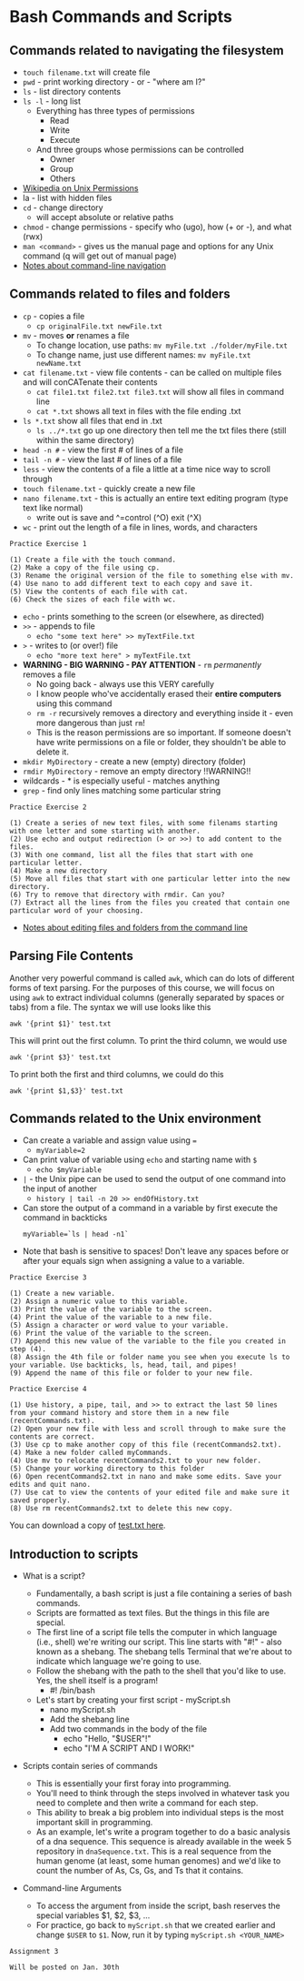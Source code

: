 # Bash Commands and Scripts

## Commands related to navigating the filesystem

- `touch filename.txt` will create file
- `pwd` - print working directory - or - "where am I?"
- `ls` - list directory contents
- `ls -l` - long list
    - Everything has three types of permissions
        - Read
        - Write
        - Execute
    - And three groups whose permissions can be controlled
        - Owner
        - Group
        - Others
- [Wikipedia on Unix Permissions](https://en.wikipedia.org/wiki/File_system_permissions#Notation_of_traditional_Unix_permissions)
- la - list with hidden files
- `cd` - change directory
    - will accept absolute or relative paths
- `chmod` - change permissions - specify who (ugo), how (+ or -), and what (rwx)
- `man <command>` - gives us the manual page and options for any Unix command (q will get out of manual page)
- [Notes about command-line navigation](https://github.com/IntroToCompBioLSU-Spr20/Shell_Week2/blob/master/CommandLine_Navigating.md)

## Commands related to files and folders

- `cp` - copies a file
    - `cp originalFile.txt newFile.txt`
- `mv` - moves __or__ renames a file
    - To change location, use paths: `mv myFile.txt ./folder/myFile.txt`
    - To change name, just use different names: `mv myFile.txt newName.txt`
- `cat filename.txt` - view file contents - can be called on multiple files and will conCATenate their contents
    - `cat file1.txt file2.txt file3.txt` will show all files in command line
    - `cat *.txt` shows all text in files with the file ending .txt
- `ls *.txt` show all files that end in .txt
    - `ls ../*.txt` go up one directory then tell me the txt files there (still within the same directory)
- `head -n #` - view the first # of lines of a file
- `tail -n #` - view the last # of lines of a file
- `less` - view the contents of a file a little at a time nice way to scroll through
- `touch filename.txt` - quickly create a new file
- `nano filename.txt` - this is actually an entire text editing program (type text like normal)
    - write out is save and ^=control (^O) exit (^X)
- `wc` - print out the length of a file in lines, words, and characters

```
Practice Exercise 1

(1) Create a file with the touch command.
(2) Make a copy of the file using cp.
(3) Rename the original version of the file to something else with mv.
(4) Use nano to add different text to each copy and save it.
(5) View the contents of each file with cat.
(6) Check the sizes of each file with wc.
```

- `echo` - prints something to the screen (or elsewhere, as directed)
- `>>` - appends to file
    - `echo "some text here" >> myTextFile.txt`
- `>` - writes to (or over!) file
    - `echo "more text here" > myTextFile.txt`
- __WARNING - BIG WARNING - PAY ATTENTION__ - `rm` _permanently_ removes a file
    - No going back - always use this VERY carefully
    - I know people who've accidentally erased their __entire computers__ using this command
    - `rm -r` recursively removes a directory and everything inside it - even more dangerous than just `rm`!
    - This is the reason permissions are so important. If someone doesn't have write permissions on a file or folder, they shouldn't be able to delete it.
- `mkdir MyDirectory` - create a new (empty) directory (folder)
- `rmdir MyDirectory` - remove an empty directory !!WARNING!!
- wildcards - * is especially useful - matches anything
- `grep` - find only lines matching some particular string

```
Practice Exercise 2

(1) Create a series of new text files, with some filenams starting with one letter and some starting with another.
(2) Use echo and output redirection (> or >>) to add content to the files.
(3) With one command, list all the files that start with one particular letter.
(4) Make a new directory
(5) Move all files that start with one particular letter into the new directory.
(6) Try to remove that directory with rmdir. Can you?
(7) Extract all the lines from the files you created that contain one particular word of your choosing.
```

- [Notes about editing files and folders from the command line](https://github.com/IntroToCompBioLSU-Spr20/Shell_Week2/blob/master/CommandLine_Editing.md)

## Parsing File Contents

Another very powerful command is called `awk`, which can do lots of different forms of text parsing. For the purposes of this course, we will focus on using `awk` to extract individual columns (generally separated by spaces or tabs) from a file. The syntax we will use looks like this

`awk '{print $1}' test.txt`

This will print out the first column. To print the third column, we would use

`awk '{print $3}' test.txt`

To print both the first and third columns, we could do this

`awk '{print $1,$3}' test.txt`

## Commands related to the Unix environment

- Can create a variable and assign value using `=`
    - `myVariable=2`
- Can print value of variable using `echo` and starting name with `$`
    - `echo $myVariable`
- `|` - the Unix pipe can be used to send the output of one command into the input of another
    - `history | tail -n 20 >> endOfHistory.txt`
- Can store the output of a command in a variable by first execute the command in backticks
    ```
    myVariable=`ls | head -n1`
    ```
- Note that bash is sensitive to spaces! Don't leave any spaces before or after your equals sign when assigning a value to a variable.

```
Practice Exercise 3

(1) Create a new variable.
(2) Assign a numeric value to this variable.
(3) Print the value of the variable to the screen.
(4) Print the value of the variable to a new file.
(5) Assign a character or word value to your variable.
(6) Print the value of the variable to the screen.
(7) Append this new value of the variable to the file you created in step (4).
(8) Assign the 4th file or folder name you see when you execute ls to your variable. Use backticks, ls, head, tail, and pipes!
(9) Append the name of this file or folder to your new file.
```

```
Practice Exercise 4

(1) Use history, a pipe, tail, and >> to extract the last 50 lines from your command history and store them in a new file (recentCommands.txt).
(2) Open your new file with less and scroll through to make sure the contents are correct.
(3) Use cp to make another copy of this file (recentCommands2.txt).
(4) Make a new folder called myCommands.
(4) Use mv to relocate recentCommands2.txt to your new folder.
(5) Change your working directory to this folder
(6) Open recentCommands2.txt in nano and make some edits. Save your edits and quit nano.
(7) Use cat to view the contents of your edited file and make sure it saved properly.
(8) Use rm recentCommands2.txt to delete this new copy.
```

You can download a copy of [test.txt here](https://github.com/IntroPhylogenomics/ComputingFundamentals/blob/master/test.txt).


## Introduction to scripts

- What is a script?
  - Fundamentally, a bash script is just a file containing a series of bash commands.
  - Scripts are formatted as text files. But the things in this file are special.
  - The first line of a script file tells the computer in which language (i.e., shell) we're writing our script. This line starts with "#!" - also known as a shebang. The shebang tells Terminal that we're about to indicate which language we're going to use.
  - Follow the shebang with the path to the shell that you'd like to use. Yes, the shell itself is a program!
    - #! /bin/bash
  - Let's start by creating your first script - myScript.sh
    - nano myScript.sh
    - Add the shebang line
    - Add two commands in the body of the file
      - echo "Hello, "$USER"!"
      - echo "I'M A SCRIPT AND I WORK!"


- Scripts contain series of commands
  - This is essentially your first foray into programming.
  - You'll need to think through the steps involved in whatever task you need to complete and then write a command for each step.
  - This ability to break a big problem into individual steps is the most important skill in programming.
  - As an example, let's write a program together to do a basic analysis of a dna sequence. This sequence is already available in the week 5 repository in `dnaSequence.txt`. This is a real sequence from the human genome (at least, some human genomes) and we'd like to count the number of As, Cs, Gs, and Ts that it contains.

- Command-line Arguments
    - To access the argument from inside the script, bash reserves the special variables $1, $2, $3, ...
    - For practice, go back to `myScript.sh` that we created earlier and change `$USER` to `$1`. Now, run it by typing `myScript.sh <YOUR_NAME>`

```
Assignment 3

Will be posted on Jan. 30th
```
